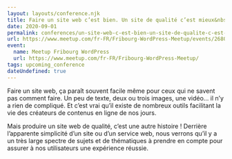 ```yaml
---
layout: layouts/conference.njk
title: Faire un site web c’est bien. Un site de qualité c’est mieux&nbsp;!
date: 2020-09-01
permalink: conferences/un-site-web-c-est-bien-un-site-de-qualite-c-est-mieux-2/
url: https://www.meetup.com/fr-FR/Fribourg-WordPress-Meetup/events/268012802/
event:
  name: Meetup Fribourg WordPress
  url: https://www.meetup.com/fr-FR/Fribourg-WordPress-Meetup/
tags: upcoming_conference
dateUndefined: true
---
```


<p>Faire un site web, ça paraît souvent facile même pour ceux qui ne savent pas comment faire. Un peu de texte, deux ou trois images, une vidéo… il n’y a rien de compliqué. Et c’est vrai qu’il existe de nombreux outils facilitant la vie des créateurs de contenus en ligne de nos jours.</p>
<p>Mais produire un site web de qualité, c’est une autre histoire&nbsp;!
Derrière l’apparente simplicité d’un site ou d’un service web, nous verrons qu’il y a un très large spectre de sujets et de thématiques à prendre en compte pour assurer à nos utilisateurs une expérience réussie.</p>
